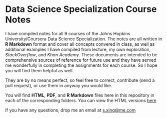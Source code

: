 # Data Science Specialization Course Notes

I have compiled notes for all 9 courses of the Johns Hopkins University/Coursera Data Science Specialization. The notes are all written in **R Markdown** format and cover all concepts convered in class, as well as additional examples I have compiled from lecture, my own exploration, _StackOverflow_, and _Khan Academy_. These documents are intended to be comprehensive sources of reference for future use and they have served me wonderfully in completing the assignments for each course. So I hope you will find them helpful as well. 

They are by no means perfect, so feel free to correct, contribute (send a pull request), or use them in anyway you would like. 

You will find **HTML**, **PDF**, and **R Markdown** files here in this repository in each of the corresponding folders. You can view the HTML versions [here](http://sux13.github.io/DataScienceSpCourseNotes/)

If you have any questions, drop me an email at s.xing@me.com
